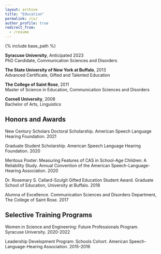 ```yaml
---
layout: archive
title: "Education"
permalink: /cv/
author_profile: true
redirect_from:
  - /resume
---
```


{% include base_path %}



**Syracuse University**, Anticipated 2023  
PhD Candidate, Communication Sciences and Disorders


**The State University of New York at Buffalo**, 2013  
Advanced Certificate, Gifted and Talented Education


**The College of Saint Rose**, 2011  
Master of Science in Education, Communication Sciences and Disorders


**Cornell University**, 2008  
Bachelor of Arts, Linguistics


## Honors and Awards

New Century Scholars Doctoral Scholarship. American Speech Language Hearing Foundation. 2021


Graduate Student Scholarship. American Speech Language Hearing Foundation. 2020


Meritous Poster: Measuring Features of CAS in School-Age Children: A Reliability Study. Annual Convention of the American Speech-Language-Hearing Association. 2020


Dr. Rosemary S. Callard-Szulgit Gifted Education Student Award. Graduate School of Education, University at Buffalo. 2018


Alumna of Excellence. Communication Sciences and Disorders Department, The College of Saint Rose.	2017


## Selective Training Programs

Women in Science and Engineering: Future Professionals Program. Syracuse University. 2020-2022


Leadership Development Program: Schools Cohort. American Speech-Language-Hearing Association. 2015-2016
